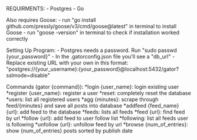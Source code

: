 REQUIRMENTS:
    - Postgres
    - Go

Also requires Goose:
    - run "go install github.com/pressly/goose/v3/cmd/goose@latest" in terminal to install Goose
    - run "goose -version" in terminal to check if installation worked correctly

Setting Up Program:
    - Postgres needs a password. Run "sudo passwd {your_password}"
    - In the .gatorconfig.json file you'll see a "db_url"
    - Replace existing URL with your own in this format:
        "postgres://{your_username}:{your_password}@localhost:5432/gator?sslmode=disable"

Commands (gator {command}):
    *login {user_name}: login existing user
	*register {user_name}: register a user
	*reset: completely reset the database
	*users: list all registered users
    *agg {minutes}: scrape through feed/{minutes} and save all posts into database 
	*addfeed {feed_name} {url}: add feed to the database
	*feeds: lists all feeds
	*feed {url}: find feed by url
	*follow {url}: add feed to user follow list
	*following: list all feeds user is following
	*unfollow {url}: unfollow feed by url
	*browse {num_of_entries}: show {num_of_entries} posts sorted by publish date